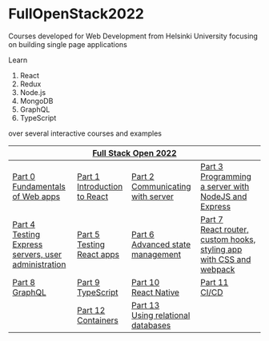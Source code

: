 # FullOpenStack2022
Courses developed for Web Development from Helsinki University focusing on building single page applications

Learn 
1. React 
2. Redux 
3. Node.js 
4. MongoDB 
5. GraphQL
6. TypeScript

over several interactive courses and examples



<table class="tg">
<thead>
  <tr>
    <th class="tg-c3ow" colspan="4"><a href="https://fullstackopen.com/en/">Full Stack Open 2022</th>
  </tr>
</thead>
<tbody>
  <tr>
    <td class="tg-0pky"><a href="https://fullstackopen.com/en/part0">Part 0</a><br><a href="https://github.com/z1skgr/FullOpenStack2022/tree/main/Part%200">Fundamentals of Web apps</a></td>
    <td class="tg-0pky"><a href="https://fullstackopen.com/en/part1">Part 1</a><br><a href="https://github.com/z1skgr/FullOpenStack2022/tree/main/Part%201">Introduction to React</td>
    <td class="tg-0pky"><a href="https://fullstackopen.com/en/part2">Part 2</a><br><a href="https://fullstackopen.com/en/part0">Communicating with server</td>
    <td class="tg-0pky"><a href="https://fullstackopen.com/en/part3">Part 3</a><br><a href="https://fullstackopen.com/en/part0">Programming a server with NodeJS and Express</td>
  </tr>
  <tr>
    <td class="tg-0pky"><a href="https://fullstackopen.com/en/part4">Part 4</a><br><a href="https://fullstackopen.com/en/part0">Testing Express servers, user administration</td>
    <td class="tg-0pky"><a href="https://fullstackopen.com/en/part5">Part 5</a><br><a href="https://fullstackopen.com/en/part0">Testing React apps</td>
    <td class="tg-0pky"><a href="https://fullstackopen.com/en/part6">Part 6</a><br><a href="https://fullstackopen.com/en/part0">Advanced state management</td>
    <td class="tg-0pky"><a href="https://fullstackopen.com/en/part7">Part 7</a><br><a href="https://fullstackopen.com/en/part0">React router, custom hooks, styling app with CSS and webpack</td>
  </tr>
  <tr>
    <td class="tg-0pky"><a href="https://fullstackopen.com/en/part8">Part 8</a><br><a href="https://fullstackopen.com/en/part0">GraphQL</td>
    <td class="tg-0pky"><a href="https://fullstackopen.com/en/part9">Part 9</a><br><a href="https://fullstackopen.com/en/part0">TypeScript</td>
    <td class="tg-0pky"><a href="https://fullstackopen.com/en/part10">Part 10</a><br><a href="https://fullstackopen.com/en/part0">React Native</td>
    <td class="tg-0pky"><a href="https://fullstackopen.com/en/part11">Part 11</a><br><a href="https://fullstackopen.com/en/part0">CI/CD</td>
  </tr>
  <tr>
    <td class="tg-0pky"></td>
    <td class="tg-0pky"><a href="https://fullstackopen.com/en/part12">Part 12</a><br><a href="https://fullstackopen.com/en/part0">Containers</td>
    <td class="tg-0pky"><a href="https://fullstackopen.com/en/part13">Part 13</a><br><a href="https://fullstackopen.com/en/part0">Using relational databases</td>
    <td class="tg-0pky"></td>
  </tr>
</tbody>
</table>
